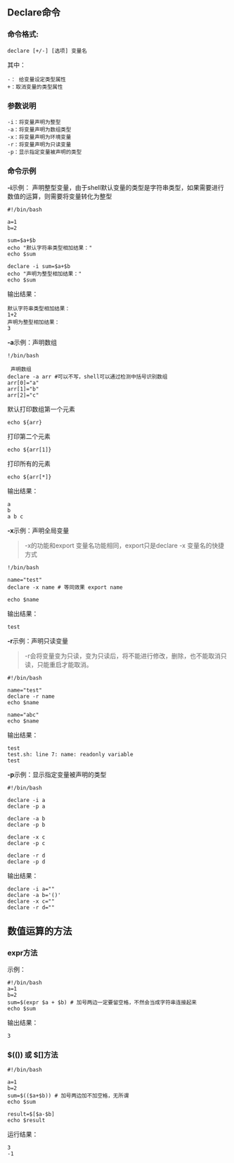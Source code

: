 ## Declare命令 ##
### 命令格式: ###

    declare [+/-] [选项] 变量名

其中：

    -： 给变量设定类型属性
    +：取消变量的类型属性

### 参数说明 ###

    -i：将变量声明为整型
    -a：将变量声明为数组类型
    -x：将变量声明为环境变量
    -r：将变量声明为只读变量
    -p：显示指定变量被声明的类型

### 命令示例 ###

**-i**示例： 声明整型变量，由于shell默认变量的类型是字符串类型，如果需要进行数值的运算，则需要将变量转化为整型

    #!/bin/bash
    
    a=1
    b=2
    
    sum=$a+$b
    echo "默认字符串类型相加结果："
    echo $sum
    
    declare -i sum=$a+$b
    echo "声明为整型相加结果："
    echo $sum

输出结果：

    默认字符串类型相加结果：
    1+2
    声明为整型相加结果：
    3

**-a**示例：声明数组

    !/bin/bash
    
     声明数组
    declare -a arr #可以不写，shell可以通过检测中括号识别数组
    arr[0]="a"
    arr[1]="b"
    arr[2]="c"

 默认打印数组第一个元素

    echo ${arr}

打印第二个元素 

    echo ${arr[1]}

打印所有的元素

    echo ${arr[*]}

输出结果：

    a
    b
    a b c

**-x**示例：声明全局变量

> -x的功能和export 变量名功能相同，export只是declare -x 变量名的快捷方式

    !/bin/bash
    
    name="test"
    declare -x name # 等同效果 export name
    
    echo $name

输出结果：

    test

**-r**示例：声明只读变量

> -r会将变量变为只读，变为只读后，将不能进行修改，删除，也不能取消只读，只能重启才能取消。

    #!/bin/bash
    
    name="test"
    declare -r name
    echo $name
    
    name="abc"
    echo $name

输出结果：

    test
    test.sh: line 7: name: readonly variable
    test

**-p**示例：显示指定变量被声明的类型
    
    #!/bin/bash
    
    declare -i a
    declare -p a
    
    declare -a b
    declare -p b
    
    declare -x c
    declare -p c
    
    declare -r d
    declare -p d

输出结果：

    declare -i a=""
    declare -a b='()'
    declare -x c=""
    declare -r d=""

## 数值运算的方法 ##
### expr方法 ###
示例：

    #!/bin/bash
    a=1
    b=2
    sum=$(expr $a + $b) # 加号两边一定要留空格，不然会当成字符串连接起来  
    echo $sum

输出结果：

    3

### $(()) 或 $[]方法 ###

    #!/bin/bash
    
    a=1
    b=2
    sum=$(($a+$b)) # 加号两边加不加空格，无所谓
    echo $sum
    
    result=$[$a-$b]
    echo $result

运行结果：

    3
    -1
